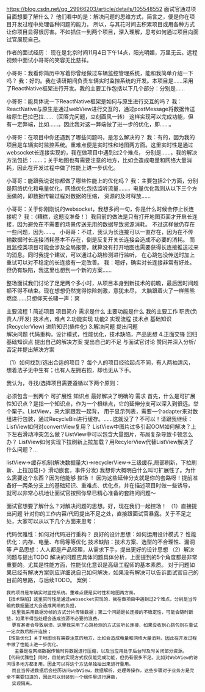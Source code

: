 
https://blog.csdn.net/qq_29966203/article/details/105548552
面试官通过项目面想要了解什么？
他们看中的是：解决问题的思维方式，简言之，便是你在项目开发过程中处理各种问题的能力。
所以，与其花时间去积累项目或用各种方式让你项目显得很厉害。不如抓住一到两个项目，深入理解，思考如何通过项目向面试官展现自己。

作者的面试经历：
现在是北京时间11月4日下午14点，阳光明媚，万里无云。远程视频中面试小哥哥的笑容无比慈祥。

小哥哥：我看你简历中写着你曾经做过车辆监控管理系统，能和我简单介绍一下吗？
我：好的。我在读研期间负责车辆实时监控系统的开发。本项目是……采用了ReactNative框架进行开发。我的主要工作包括以下几个部分：分别是……

小哥哥：能具体说一下ReactNative框架是如何与原生进行交互的吗？
我：ReactNative与原生是通过webView进行交互的，通过postMessage将数据传送给原生巴拉巴拉……（回答完问题，立刻画风一转）
这样实现可以完成功能，但有一定弊端，比如……。因此我对这一弊端做了进一步的优化，即……。

小哥哥：在项目中你还遇到了哪些问题吗，是怎么解决的？
我：有的，因为我的项目是车辆实时监控系统。重难点便是实时性和地图两方面。这里实时性是通过websocket长连接实现的，我在做项目中遇到过2个难点，
分别是……，我的解决方法包括：……；关于地图也有需要注意的地方，比如会造成电量和网络大量消耗，因此在开发过程中做了性能上进一步优化。

小哥哥：能跟我说说你都做了哪些性能上的优化吗？
我：主要包括2个方面，分别是网络优化和电量优化，网络优化包括监听流量……，电量优化我则从以下三个方面做的，即数据传输过程对数据的压缩，
资源的及时释放……

小哥哥：关于你刚刚说的websocket，我想多问一句，你是什么时候会停止长连接呢？
我：（糟糕，这题没准备！）我目前的做法是只有打开地图页面才开启长连接，因为避免在不需要的场景传送无用的数据导致资源消耗。
不过这样做仍存在一些问题，因为……。
小哥哥：不过，我认为长连接可以一直存在，因为在不传输数据时长连接消耗基本不存在，倒是反复开关长连接会造成不必要的消耗。
而且监控类项目可能会涉及全局报警，就算没有打开地图也需要获得长连接推送过来的消息。同时我提个建议，可以通过心跳检测进行监听，
在心跳包没传送时加上重试可以对不稳定的长连接有一定改善。
我：嗯好，确实对长连接非常有好处。但仍有缺陷，我这里也想到一个新的方案……

整场面试我们讨论了足足两个多小时，从项目本身到新技术的前瞻，最后因时间超额不得不结束。现在想想仍然觉得惊险刺激，意犹未尽，
大脑跟着火了一样熊熊燃烧……只想仰天长啸一声：爽

主要流程
1.简述项目
项目简介   需求是什么   主要功能是什么
我的主要工作  职责(负责人/开发)  技术点，难点
2.功能实现
 功能2  实现流程
       技术点   基础知识(RecyclerView)  进阶知识(插件化)
3.解决问题
  提出问题  
  解决问题  代码重构，设计模式，性能优化，技术缺陷，产品思想
4.正面交锋
  回归基础知识点
  提出自己的解决方案
  提出自己的不足
  与面试官讨论  赞同并深入分析/否定并提出解决方案



（1）如何找到/选出合适的项目？
每个人的项目经验起点不同，有人两袖清风，想着法子无中生有；也有人左拥右抱，却也无从下手。

我认为，寻找/选择项目需要遵循以下两个原则：

必须包含一到两个 可扩展性 知识点
最好解决了明确的 需求
首先，什么是可扩展性知识点？是指一个知识点，作为一个根结点，它的延伸分支可以深入到很远。举个栗子。ListView，来大家跟我一起背，
用于显示列表，需要一个adapter来对数组进行包装，通过RecycleBin进行缓存。……这就没了？不可以！请跟我继续：ListView如何对convertView复用？
ListView中图片过多引起OOM如何解决？上下左右滑动冲突怎么做？ListView中可以包含大量图片，布局复杂导致卡顿怎么办？
ListView如何实现下拉刷新上拉加载？用RecylerView代替ListView解决了什么问题？…

listView->缓存机制(解决数据量大)->recyclerView->三级缓存,局部刷新，下拉刷新、上拉加载(-》滑动嵌套，事件分发)
我想你大概明白什么叫可扩展性了。为什么需要这个东西？因为他能够 控场 ！
因为这些延伸分支就是你的套路呀！提前准备好一两条分支上的基础知识、重难点、优化点，并在描述项目时做一些诱导，
  就可以非常心机地让面试官按照你早已精心准备的套路问问题～



面试官想要了解什么？对解决问题的思想。好，现在我们一起控场！
（1）直接提出问题
针对你的工作内容/代码提出不足之处，直接跟面试官暴露。关于不足之处，大家可以从以下几个方面来思考：

代码优雅性：如何对代码进行重构？
良好的设计思想：如何运用设计模式？
性能优化：内存、电量、布局等等优化
技术缺陷：技术方案、选型的不合理性、漏洞等
产品思想：人人都是产品经理，从需求下手，提出更好的设计思想
（2）解决问题与提出TODO
解决的问题应具体问题具体分析，上面提到的5个角度都是非常重要的。尤其是性能方面，性能优化意识是高级工程师的基本素质。
对于问题如果已经有解决方案则应详细说自己如何解决，如果没有解决可以告诉面试官自己的目前的思路，与后续TODO。
案例：
```
我的项目是车辆实时监控系统。重难点便是实时性和地图两方面。
【技术缺陷】这里实时性是通过websocket实现的，我在做项目中遇到过2个难点，分别是当传输的数据量过大会造成网络的负担，
  这里我采用数据分帧的方式分片传输数据；第二个问题是长连接的不稳定性，可能会随时断链，如果不得当处理会造成资源不必要的浪费，
  更有甚者会导致崩溃，这里我采用了心跳检测的方式监听长连接，如果没收到心跳包则在重试一定次数后断开连接；
【性能优化】关于地图也有需要注意的地方，比如会造成电量和网络大量消耗，因此在开发过程中做了性能上进一步优化。
   主要是在网络数据传输时将数据进行压缩，以及当应用处于后台时及时关闭部分资源。
【代码优雅性】同时，目前的实现方式仅仅能完成功能，但仍有很多不足。比如对WebView的访问很多地方都复用，因此可以将这个方法单独抽出来进行重用。
  而且当传递数据后会经历访问webView，数据解析，处理等操作，这些步骤对于业务方是完全不需要知道的，因此可以封装到一个组件里进行屏蔽，
  实现隔离。
```